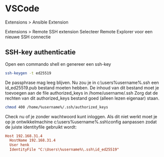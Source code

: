 # VSCode

Extensions > Ansible Extension

Extensions > Remote SSH extension
Selecteer Remote Explorer voor een nieuwe SSH connectie

## SSH-key authenticatie
Open een commando shell en genereer een ssh-key

```bash
ssh-keygen -t ed25519
```

De passphrase mag leeg blijven. Nu zou je in c:\users\%username%\.ssh een id_ed25519.pub bestand moeten hebben.
De inhoud van dit bestand moet je toevoegen aan de file authorized_keys in /home/username/.ssh
Zorg dat de rechten van dit authorized_keys bestand goed (alleen lezen eigenaar) staan.

```bash
chmod 400 /home/%username%/.ssh/authorized_keys
```

Check nu of je zonder wachtwoord kunt inloggen.
Als dit niet werkt moet je op je ontwikkelmachine c:\users\%username%\.ssh\config aanpassen zodat de juiste identityfile gebruikt wordt:

```ini
Host 192.168.31.4
  HostName 192.168.31.4
  User henk
  IdentityFile "C:\Users\%username%\.ssh\id_ed25519"
```